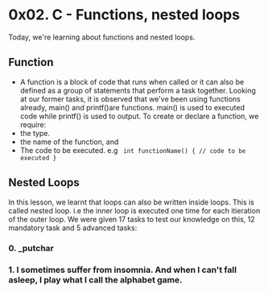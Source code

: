 # 0x02. C - Functions, nested loops
Today, we're learning about functions and nested loops. 
## Function
- A function is a block of code that runs when called or it can also be defined as a group of statements that perform a task together. Looking at our former tasks, it is observed that we've been using functions already, main() and printf()are functions. main() is used to executed code while printf() is used to output. To create or declare a function, we require:
- the type.
- the name of the function, and 
- The code to be executed.
e.g `
int functionName()
{
// code to be executed
}`
## Nested Loops
In this lesson, we learnt that loops can also be written inside loops. This is called nested loop. i.e the inner loop is executed one time for each itieration of the outer loop.
We were given 17 tasks to test our knowledge on this, 12 mandatory task and 5 advanced tasks:
### 0. _putchar
### 1. I sometimes suffer from insomnia. And when I can't fall asleep, I play what I call the alphabet game.
### 
